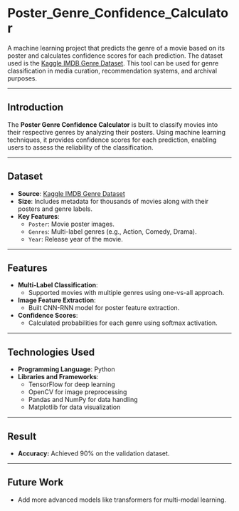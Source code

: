 # Poster_Genre_Confidence_Calculator

A machine learning project that predicts the genre of a movie based on its poster and calculates confidence scores for each prediction. The dataset used is the [Kaggle IMDB Genre Dataset](https://www.kaggle.com). This tool can be used for genre classification in media curation, recommendation systems, and archival purposes.  

---

## Introduction  

The **Poster Genre Confidence Calculator** is built to classify movies into their respective genres by analyzing their posters. Using machine learning techniques, it provides confidence scores for each prediction, enabling users to assess the reliability of the classification.  

---

## Dataset  

- **Source**: [Kaggle IMDB Genre Dataset](https://www.kaggle.com)  
- **Size**: Includes metadata for thousands of movies along with their posters and genre labels.  
- **Key Features**:  
  - `Poster`: Movie poster images.  
  - `Genres`: Multi-label genres (e.g., Action, Comedy, Drama).  
  - `Year`: Release year of the movie.  

---

## Features  

- **Multi-Label Classification**:  
  - Supported movies with multiple genres using one-vs-all approach.  
- **Image Feature Extraction**:  
  - Built CNN-RNN model for poster feature extraction.  
- **Confidence Scores**:  
  - Calculated probabilities for each genre using softmax activation.  

---

## Technologies Used  

- **Programming Language**: Python  
- **Libraries and Frameworks**:  
  - TensorFlow for deep learning
  - OpenCV for image preprocessing  
  - Pandas and NumPy for data handling  
  - Matplotlib for data visualization  

---

## Result

- **Accuracy:** Achieved 90% on the validation dataset.

---

## Future Work

- Add more advanced models like transformers for multi-modal learning.

